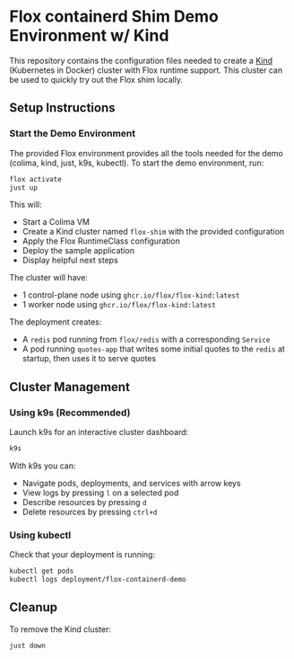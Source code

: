 # Flox containerd Shim Demo Environment w/ Kind

This repository contains the configuration files needed to create a [Kind](https://kind.sigs.k8s.io/) (Kubernetes in Docker) cluster with Flox runtime support. This cluster can be used to quickly try out the Flox shim locally.

## Setup Instructions

### Start the Demo Environment

The provided Flox environment provides all the tools needed for the demo
(colima, kind, just, k9s, kubectl).
To start the demo environment, run:

```bash
flox activate
just up
```

This will:
- Start a Colima VM
- Create a Kind cluster named `flox-shim` with the provided configuration
- Apply the Flox RuntimeClass configuration
- Deploy the sample application
- Display helpful next steps

The cluster will have:
- 1 control-plane node using `ghcr.io/flox/flox-kind:latest`
- 1 worker node using `ghcr.io/flox/flox-kind:latest`

The deployment creates:
- A `redis` pod running from `flox/redis` with a corresponding `Service`
- A pod running `quotes-app` that writes some initial quotes to the `redis` at startup, then uses it to serve quotes

## Cluster Management

### Using k9s (Recommended)

Launch k9s for an interactive cluster dashboard:

```bash
k9s
```

With k9s you can:
- Navigate pods, deployments, and services with arrow keys
- View logs by pressing `l` on a selected pod
- Describe resources by pressing `d`
- Delete resources by pressing `ctrl+d`

### Using kubectl

Check that your deployment is running:

```bash
kubectl get pods
kubectl logs deployment/flox-containerd-demo
```


## Cleanup

To remove the Kind cluster:

```bash
just down
```

